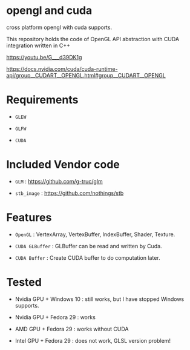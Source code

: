 # opengl and cuda

cross platform opengl with cuda supports.

This repository holds the code of OpenGL API abstraction with CUDA integration written in C++

https://youtu.be/G___d39DK1g

https://docs.nvidia.com/cuda/cuda-runtime-api/group__CUDART__OPENGL.html#group__CUDART__OPENGL

# Requirements

- `GLEW`

- `GLFW`

- `CUDA`

# Included Vendor code

- `GLM` : https://github.com/g-truc/glm

- `stb_image` : https://github.com/nothings/stb

# Features


- `OpenGL`		: VertexArray, VertexBuffer, IndexBuffer, Shader, Texture.

- `CUDA GLBuffer`	: GLBuffer can be read and written by Cuda.

- `CUDA Buffer`		: Create CUDA buffer to do computation later.


# Tested

- Nvidia GPU + Windows 10 : still works, but I have stopped Windows supports.

- Nvidia GPU + Fedora 29 : works

- AMD GPU + Fedora 29 : works without CUDA

- Intel GPU + Fedora 29 : does not work, GLSL version problem!

